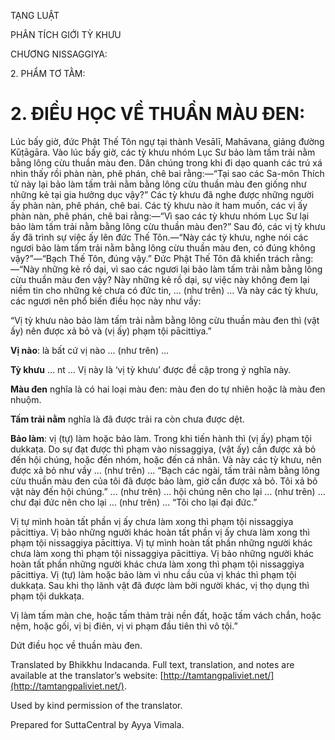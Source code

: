  

TẠNG LUẬT

PHÂN TÍCH GIỚI TỲ KHƯU

CHƯƠNG NISSAGGIYA:

2\. PHẨM TƠ TẰM:

# 2\. ĐIỀU HỌC VỀ THUẦN MÀU ĐEN:

Lúc bấy giờ, đức Phật Thế Tôn ngự tại thành Vesālī, Mahāvana, giảng đường Kūṭāgāra. Vào lúc bấy giờ, các tỳ khưu nhóm Lục Sư bảo làm tấm trải nằm bằng lông cừu thuần màu đen. Dân chúng trong khi đi dạo quanh các trú xá nhìn thấy rồi phàn nàn, phê phán, chê bai rằng:—“Tại sao các Sa-môn Thích tử này lại bảo làm tấm trải nằm bằng lông cừu thuần màu đen giống như những kẻ tại gia hưởng dục vậy?” Các tỳ khưu đã nghe được những người ấy phàn nàn, phê phán, chê bai. Các tỳ khưu nào ít ham muốn, các vị ấy phàn nàn, phê phán, chê bai rằng:—“Vì sao các tỳ khưu nhóm Lục Sư lại bảo làm tấm trải nằm bằng lông cừu thuần màu đen?” Sau đó, các vị tỳ khưu ấy đã trình sự việc ấy lên đức Thế Tôn.—“Này các tỳ khưu, nghe nói các ngươi bảo làm tấm trải nằm bằng lông cừu thuần màu đen, có đúng không vậy?”—“Bạch Thế Tôn, đúng vậy.” Đức Phật Thế Tôn đã khiển trách rằng:—“Này những kẻ rồ dại, vì sao các ngươi lại bảo làm tấm trải nằm bằng lông cừu thuần màu đen vậy? Này những kẻ rồ dại, sự việc này không đem lại niềm tin cho những kẻ chưa có đức tin, … (như trên) … Và này các tỳ khưu, các ngươi nên phổ biến điều học này như vầy:

“Vị tỳ khưu nào bảo làm tấm trải nằm bằng lông cừu thuần màu đen thì (vật ấy) nên được xả bỏ và (vị ấy) phạm tội pācittiya.”

**Vị nào**: là bất cứ vị nào … (như trên) …

**Tỳ khưu** … nt … Vị này là ‘vị tỳ khưu’ được đề cập trong ý nghĩa này.

**Màu đen** nghĩa là có hai loại màu đen: màu đen do tự nhiên hoặc là màu đen nhuộm.

**Tấm trải nằm** nghĩa là đã được trải ra còn chưa được dệt.

**Bảo làm**: vị (tự) làm hoặc bảo làm. Trong khi tiến hành thì (vị ấy) phạm tội dukkaṭa. Do sự đạt được thì phạm vào nissaggiya, (vật ấy) cần được xả bỏ đến hội chúng, hoặc đến nhóm, hoặc đến cá nhân. Và này các tỳ khưu, nên được xả bỏ như vầy … (như trên) … “Bạch các ngài, tấm trải nằm bằng lông cừu thuần màu đen của tôi đã được bảo làm, giờ cần được xả bỏ. Tôi xả bỏ vật này đến hội chúng.” … (như trên) … hội chúng nên cho lại … (như trên) … chư đại đức nên cho lại … (như trên) … “Tôi cho lại đại đức.”

Vị tự mình hoàn tất phần vị ấy chưa làm xong thì phạm tội nissaggiya pācittiya. Vị bảo những người khác hoàn tất phần vị ấy chưa làm xong thì phạm tội nissaggiya pācittiya. Vị tự mình hoàn tất phần những người khác chưa làm xong thì phạm tội nissaggiya pācittiya. Vị bảo những người khác hoàn tất phần những người khác chưa làm xong thì phạm tội nissaggiya pācittiya. Vị (tự) làm hoặc bảo làm vì nhu cầu của vị khác thì phạm tội dukkaṭa. Sau khi thọ lãnh vật đã được làm bởi người khác, vị thọ dụng thì phạm tội dukkaṭa.

Vị làm tấm màn che, hoặc tấm thảm trải nền đất, hoặc tấm vách chắn, hoặc nệm, hoặc gối, vị bị điên, vị vi phạm đầu tiên thì vô tội.”

Dứt điều học về thuần màu đen.

Translated by Bhikkhu Indacanda. Full text, translation, and notes are available at the translator’s website: [http://tamtangpaliviet.net/](http://tamtangpaliviet.net/).

Used by kind permission of the translator.

Prepared for SuttaCentral by Ayya Vimala.